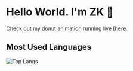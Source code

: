 # Hello World. I'm ZK 👋

Check out my donut animation running live [[here]([https://this-is-not-donut.repl.co](https://this-is-not-donut.replit.app)](https://this-is-not-donut.replit.app)).


## Most Used Languages
![Top Langs](https://github-readme-stats.vercel.app/api/top-langs/?username=rekurrenzk&layout=compact&theme=radical)

